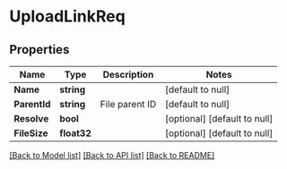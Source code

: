 # UploadLinkReq

## Properties
Name | Type | Description | Notes
------------ | ------------- | ------------- | -------------
**Name** | **string** |  | [default to null]
**ParentId** | **string** | File parent ID | [default to null]
**Resolve** | **bool** |  | [optional] [default to null]
**FileSize** | **float32** |  | [optional] [default to null]

[[Back to Model list]](../README.md#documentation-for-models) [[Back to API list]](../README.md#documentation-for-api-endpoints) [[Back to README]](../README.md)


